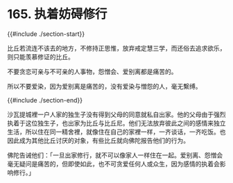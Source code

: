 # 165. 执着妨碍修行
{{#include ./section-start}}

比丘若流连不该去的地方，不修持正思惟，放弃戒定慧三学，而还俗去追求欲乐，则只能羡慕修证的比丘。



不要贪恋可亲与不可亲的人事物，怨憎会、爱别离都是痛苦的。



所以不要爱染，因为爱别离是痛苦的，没有爱染与憎怨的人，毫无繫缚。

{{#include ./section-end}}

沙瓦提城裡一户人家的独生子没有得到父母的同意就私自出家。他的父母由于强烈执着于这位独生子，也出家为比丘与比丘尼。他们无法放弃彼此之间的感情来独立生活，所以住在同一精舍裡，就像住在自己的家裡一样，一齐谈话，一齐吃饭。也因此成为其他比丘讨厌的对象，有些比丘就向佛陀报告他们的行为。

佛陀告诫他们：「一旦出家修行，就不可以像家人一样住在一起。爱别离、怨憎会毫无疑问是痛苦的，但即使如此，也不可贪爱任何人或众生，因为感情的执着会影响修行。」

